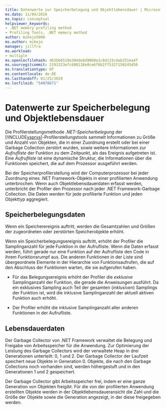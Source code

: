 ```yaml
---
title: Datenwerte zur Speicherbelegung und Objektlebensdauer | Microsoft-Dokumentation
ms.date: 11/04/2016
ms.topic: conceptual
helpviewer_keywords:
- .NET memory profiling method
- Profiling Tools, .NET memory method
author: mikejo5000
ms.author: mikejo
manager: jillfra
ms.workload:
- multiple
ms.openlocfilehash: 463bb6510e304de8d9068e1c8d133c4ab331ea4f
ms.sourcegitcommit: 2193323efc608118e0ce6f6b2ff532f158245d56
ms.translationtype: HT
ms.contentlocale: de-DE
ms.lasthandoff: 01/25/2019
ms.locfileid: "54978671"
---
```

# <a name="understand-memory-allocation-and-object-lifetime-data-values"></a>Datenwerte zur Speicherbelegung und Objektlebensdauer

Die Profilerstellungsmethode *.NET-Speicherbelegung* der [!INCLUDE[vsprvs](../code-quality/includes/vsprvs_md.md)]-Profilerstellungstools sammelt Informationen zu Größe und Anzahl von Objekten, die in einer Zuordnung erstellt oder bei einer Garbage Collection zerstört wurden, sowie weitere Informationen zur *Aufrufliste* der Funktion zu dem Zeitpunkt, als das Ereignis aufgetreten ist. Eine *Aufrufliste* ist eine dynamische Struktur, die Informationen über die Funktionen speichert, die auf dem Prozessor ausgeführt werden.

Bei der Speicherprofilerstellung wird der Computerprozessor bei jeder Zuordnung eines .NET Framework-Objekts in einer profilierten Anwendung unterbrochen. Wenn auch Objektlebensdauerdaten erfasst werden, unterbricht der Profiler den Prozessor nach jeder .NET Framework-Garbage Collection. Die Daten werden für jede profilierte Funktion und jeden Objekttyp aggregiert.

## <a name="allocation-data"></a>Speicherbelegungsdaten

Wenn ein Speicherereignis auftritt, werden die Gesamtzahlen und Größen der zugeordneten oder zerstörten Speicherobjekte erhöht.

Wenn ein Speicherbelegungsereignis auftritt, erhöht der Profiler die Samplinganzahl für jede Funktion in der Aufrufliste. Wenn die Daten erfasst werden, führt gerade nur eine Funktion auf der Aufrufliste den Code in ihrem Funktionsrumpf aus. Die anderen Funktionen in der Liste sind übergeordnete Elemente in der Hierarchie von Funktionsaufrufen, die auf den Abschluss der Funktionen warten, die sie aufgerufen haben.

- Für das Belegungsereignis erhöht der Profiler die *exklusive* Samplinganzahl der Funktion, die gerade die Anweisungen ausführt. Da ein exklusives Sampling auch Teil der gesamten (*inklusiven*) Samplings der Funktion ist, wird die inklusive Samplinganzahl der aktuell aktiven Funktion auch erhöht.

- Der Profiler erhöht die inklusive Samplinganzahl aller anderen Funktionen in der Aufrufliste.

## <a name="lifetime-data"></a>Lebensdauerdaten

Der Garbage Collector von .NET Framework verwaltet die Belegung und Freigabe von Arbeitsspeicher für die Anwendung. Zur Optimierung der Leistung des Garbage Collectors wird der verwaltete Heap in drei Generationen unterteilt: 0, 1 und 2. Der Garbage Collector der Laufzeit speichert neue Objekte in Generation 0. Objekte, die nach den Garbage Collections noch vorhanden sind, werden höhergestuft und in den Generationen 1 und 2 gespeichert.

Der Garbage Collector gibt Arbeitsspeicher frei, indem er eine ganze Generation von Objekten freigibt. Für die von der profilierten Anwendung erstellten Objekte werden in der Objektlebensdaueransicht die Zahl und die Größe der Objekte sowie die Generation angezeigt, in der diese freigegeben werden.